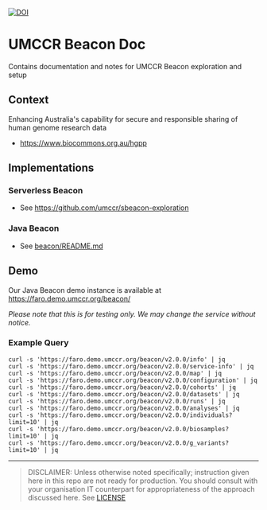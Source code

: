 [![DOI](https://zenodo.org/badge/574717809.svg)](https://zenodo.org/badge/latestdoi/574717809)


# UMCCR Beacon Doc

Contains documentation and notes for UMCCR Beacon exploration and setup

## Context

Enhancing Australia's capability for secure and responsible sharing of human genome research data 

- https://www.biocommons.org.au/hgpp


## Implementations

### Serverless Beacon

- See https://github.com/umccr/sbeacon-exploration

### Java Beacon

- See [beacon/README.md](beacon)

## Demo

Our Java Beacon demo instance is available at https://faro.demo.umccr.org/beacon/

_Please note that this is for testing only. We may change the service without notice._

### Example Query

```
curl -s 'https://faro.demo.umccr.org/beacon/v2.0.0/info' | jq
curl -s 'https://faro.demo.umccr.org/beacon/v2.0.0/service-info' | jq
curl -s 'https://faro.demo.umccr.org/beacon/v2.0.0/map' | jq
curl -s 'https://faro.demo.umccr.org/beacon/v2.0.0/configuration' | jq
curl -s 'https://faro.demo.umccr.org/beacon/v2.0.0/cohorts' | jq
curl -s 'https://faro.demo.umccr.org/beacon/v2.0.0/datasets' | jq
curl -s 'https://faro.demo.umccr.org/beacon/v2.0.0/runs' | jq
curl -s 'https://faro.demo.umccr.org/beacon/v2.0.0/analyses' | jq
curl -s 'https://faro.demo.umccr.org/beacon/v2.0.0/individuals?limit=10' | jq
curl -s 'https://faro.demo.umccr.org/beacon/v2.0.0/biosamples?limit=10' | jq
curl -s 'https://faro.demo.umccr.org/beacon/v2.0.0/g_variants?limit=10' | jq
```


---


> DISCLAIMER: Unless otherwise noted specifically; instruction given here in this repo are not ready for production. You should consult with your organisation IT counterpart for appropriateness of the approach discussed here. See [LICENSE](LICENSE) 
